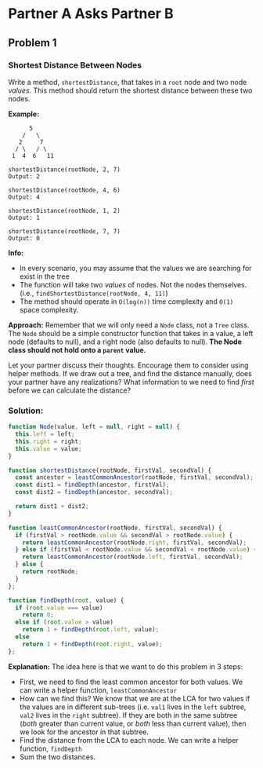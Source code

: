# Partner A Asks Partner B

## Problem 1

### Shortest Distance Between Nodes

Write a method, `shortestDistance`, that takes in a `root` node and two node _values_. This method should return the shortest distance between these two nodes.

**Example:**
```
      5
    /   \
   2     7
  / \   / \  
 1  4  6   11

shortestDistance(rootNode, 2, 7)
Output: 2

shortestDistance(rootNode, 4, 6)
Output: 4

shortestDistance(rootNode, 1, 2)
Output: 1

shortestDistance(rootNode, 7, 7)
Output: 0
```

**Info:**
* In every scenario, you may assume that the values we are searching for exist in the tree
* The function will take two _values_ of nodes. Not the nodes themselves. (i.e., `findShortestDistance(rootNode, 4, 11)`)
* The method should operate in `O(log(n))` time complexity and `O(1)` space complexity.


**Approach:** Remember that we will only need a `Node` class, not a `Tree` class. The `Node` should be a simple constructor function that takes in a value, a left node (defaults to null), and a right node (also defaults to null). **The Node class should not hold onto a `parent` value.**

Let your partner discuss their thoughts. Encourage them to consider using helper methods. If we draw out a tree, and find the distance manually, does your partner have any realizations? What information to we need to find _first_ before we can calculate the distance?


### Solution:


```js
function Node(value, left = null, right = null) {
  this.left = left;
  this.right = right;
  this.value = value;
}

function shortestDistance(rootNode, firstVal, secondVal) {
  const ancestor = leastCommonAncestor(rootNode, firstVal, secondVal);
  const dist1 = findDepth(ancestor, firstVal);
  const dist2 = findDepth(ancestor, secondVal);

  return dist1 + dist2;
}

function leastCommonAncestor(rootNode, firstVal, secondVal) {
  if (firstVal > rootNode.value && secondVal > rootNode.value) {
    return leastCommonAncestor(rootNode.right, firstVal, secondVal);
  } else if (firstVal < rootNode.value && secondVal < rootNode.value) {
    return leastCommonAncestor(rootNode.left, firstVal, secondVal);
  } else {
    return rootNode;
  }
};

function findDepth(root, value) {  
  if (root.value === value)
    return 0;
  else if (root.value > value)
    return 1 + findDepth(root.left, value);
  else
    return 1 + findDepth(root.right, value);
};
```


**Explanation:**
The idea here is that we want to do this problem in 3 steps:
* First, we need to find the least common ancestor for both values. We can write a helper function, `leastCommonAncestor`
* How can we find this? We know that we are at the LCA for two values if the values are in different sub-trees (i.e. `val1` lives in the `left` subtree, `val2` lives in the `right` subtree). If they are both in the same subtree (_both_ greater than current value, or _both_ less than current value), then we look for the ancestor in that subtree.
* Find the distance from the LCA to each node. We can write a helper function, `findDepth`
* Sum the two distances.
